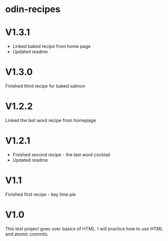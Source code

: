 # odin-recipes
<h1>V1.3.1</h1>
<ul>
<li>Linked baked recipe from home page</li>
<li>Updated readme</li>
</ul>

<h1>V1.3.0</h1>
Finished third recipe for baked salmon

<h1>V1.2.2</h1>
Linked the last word recipe from homepage

<h1>V1.2.1</h1>
<ul>
<li>Finished second recipe - the last word cocktail</li>
<li>Updated readme</li>
</ul>


<h1>V1.1</h1>
Finished first recipe - key lime pie

<h1>V1.0</h1>
This test project goes over basics of HTML. I will practice how to use HTML and atomic commits. 